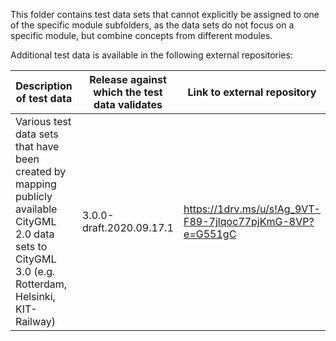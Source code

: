 This folder contains test data sets that cannot explicitly be assigned to one of the specific module subfolders, as the data sets do not focus on a specific module, but combine concepts from different modules.

Additional test data is available in the following external repositories:

Description of test data | Release against which the test data validates | Link to external repository
-------------------------|-----------------------------------------------|-------------------
Various test data sets that have been created by mapping publicly available CityGML 2.0 data sets to CityGML 3.0 (e.g. Rotterdam, Helsinki, KIT-Railway) | 3.0.0-draft.2020.09.17.1 | https://1drv.ms/u/s!Ag_9VT-F89-7jlqoc77pjKmG-8VP?e=G551gC

